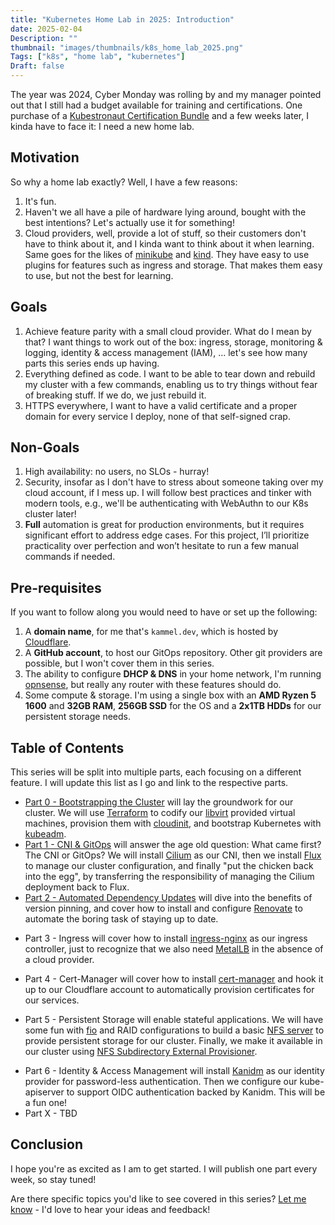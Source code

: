 ```yaml
---
title: "Kubernetes Home Lab in 2025: Introduction"
date: 2025-02-04
Description: ""
thumbnail: "images/thumbnails/k8s_home_lab_2025.png"
Tags: ["k8s", "home lab", "kubernetes"]
Draft: false
---
```


The year was 2024, Cyber Monday was rolling by and my manager pointed out that
I still had a budget available for training and certifications. One purchase of
a [Kubestronaut Certification Bundle](https://training.linuxfoundation.org/cyber-monday-2024-post/)
and a few weeks later, I kinda have to face it: I need a new home lab.

## Motivation

So why a home lab exactly? Well, I have a few reasons:

1. It's fun.
1. Haven't we all have a pile of hardware lying around, bought with the best intentions?
    Let's actually use it for something!
1. Cloud providers, well, provide a lot of stuff, so their customers don't
    have to think about it, and I kinda want to think about it when learning.
    Same goes for the likes of [minikube](https://minikube.sigs.k8s.io/docs/start/) and
    [kind](https://kind.sigs.k8s.io/). They have easy to use plugins for features such as
    ingress and storage. That makes them easy to use, but not the best for learning.

## Goals

1. Achieve feature parity with a small cloud provider. What do I mean by that?
    I want things to work out of the box: ingress, storage, monitoring & logging,
    identity & access management (IAM), ... let's see how many parts this
    series ends up having.
1. Everything defined as code. I want to be able to tear down and rebuild my
    cluster with a few commands, enabling us to try things without fear of breaking
    stuff. If we do, we just rebuild it.
1. HTTPS everywhere, I want to have a valid certificate and a proper domain for
    every service I deploy, none of that self-signed crap.

## Non-Goals

1. High availability: no users, no SLOs - hurray!
1. Security, insofar as I don't have to stress about someone taking over
my cloud account, if I mess up. I will follow best practices and tinker with
modern tools, e.g., we'll be authenticating with WebAuthn to our K8s cluster later!
1. **Full** automation is great for production environments, but it requires
significant effort to address edge cases. For this project, I’ll prioritize
practicality over perfection and won’t hesitate to run a few manual commands if needed.

## Pre-requisites

If you want to follow along you would need to have or set up the following:

1. A **domain name**, for me that's `kammel.dev`, which is hosted by
    [Cloudflare](https://www.cloudflare.com/).
1. A **GitHub account**, to host our GitOps repository. Other git providers
    are possible, but I won't cover them in this series.
1. The ability to configure **DHCP & DNS** in your home network, I'm running
    [opnsense](https://opnsense.org/), but really any router with these features
    should do.
1. Some compute & storage. I'm using a single box with an **AMD Ryzen 5 1600**
    and **32GB RAM**, **256GB SSD** for the OS and a **2x1TB HDDs** for our
    persistent storage needs.

## Table of Contents

This series will be split into multiple parts, each focusing on a different feature.
I will update this list as I go and link to the respective parts.

+ [Part 0 - Bootstrapping the Cluster](/post/k8s_home_lab_2025_00/)
    will lay the groundwork for our cluster. We will use
    [Terraform](https://www.terraform.io/) to
    codify our [libvirt](https://libvirt.org/) provided virtual machines,
    provision them with [cloudinit](https://cloudinit.readthedocs.io/en/latest/),
    and bootstrap Kubernetes with [kubeadm](https://kubernetes.io/docs/reference/setup-tools/kubeadm/).
+ [Part 1 - CNI & GitOps](/post/k8s_home_lab_2025_01/)
    will answer the age old question: What came first? The CNI or GitOps?
    We will install [Cilium](https://cilium.io/) as our CNI, then we install
    [Flux](https://fluxcd.io/) to manage our cluster configuration, and finally
    "put the chicken back into the egg", by transferring the responsibility of
    managing the Cilium deployment back to Flux.
+ [Part 2 - Automated Dependency Updates](/post/k8s_home_lab_2025_02/)
    will dive into the benefits of version pinning, and cover how to install
    and configure [Renovate](https://www.mend.io/renovate/) to automate the boring
    task of staying up to date.
<!-- + [Part 3 - Ingress](/post/k8s_home_lab_2025_03/) -->
+ Part 3 - Ingress
    will cover how to install
    [ingress-nginx](https://kubernetes.github.io/ingress-nginx/) as our ingress
    controller, just to recognize that we also need [MetalLB](https://metallb.universe.tf/)
    in the absence of a cloud provider.
<!-- + [Part 4 - Cert-Manager](/post/k8s_home_lab_2025_04/) -->
+ Part 4 - Cert-Manager
    will cover how to install
    [cert-manager](https://cert-manager.io/docs/) and hook it up to our Cloudflare
    account to automatically provision certificates for our services.
<!-- + [Part 5 - Persistent Storage](/post/k8s_home_lab_2025_05/) -->
+ Part 5 - Persistent Storage
    will enable stateful
    applications. We will have some fun with [fio](https://fio.readthedocs.io/en/latest/fio_doc.html)
    and RAID configurations to build a basic
    [NFS server](https://documentation.ubuntu.com/server/how-to/networking/install-nfs/)
    to provide persistent storage for our cluster. Finally, we make it available in our cluster using
    [NFS Subdirectory External Provisioner](https://kubernetes-sigs.github.io/nfs-subdir-external-provisioner/).
<!-- + [Part 6 - Identity & Access Management](/post/k8s_home_lab_2025_06/) -->
+ Part 6 - Identity & Access Management
    will install
    [Kanidm](https://kanidm.com/) as our identity provider for password-less authentication.
    Then we configure our kube-apiserver to support OIDC authentication backed by
    Kanidm. This will be a fun one!
+ Part X - TBD

## Conclusion

I hope you're as excited as I am to get started. I will publish one part every week, so stay tuned!

Are there specific topics you'd like to see covered in this series? [Let me know](https://www.linkedin.com/in/fabian-kammel-7781b7173/) - I'd love to hear your ideas and feedback!

